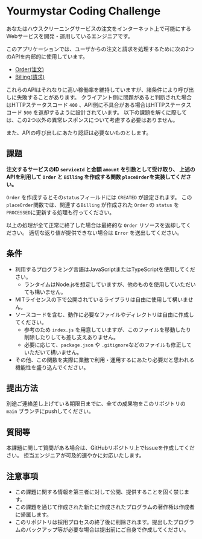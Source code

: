 # Yourmystar Coding Challenge

あなたはハウスクリーニングサービスの注文をインターネット上で可能にするWebサービスを開発・運用しているエンジニアです。

このアプリケーションでは、ユーザからの注文と請求を処理するために次の2つのAPIを内部的に使用しています。

- [Order(注文)](/docs/order.md)
- [Billing(請求)](/docs/billing.md)

これらのAPIはそれなりに高い稼働率を維持していますが、諸条件により呼び出しに失敗することがあります。
クライアント側に問題があると判断された場合はHTTPステータスコード `400` 、API側に不具合がある場合はHTTPステータスコード `500` を返却するように設計されています。
以下の課題を解くに際しては、この2つ以外の異常レスポンスについて考慮する必要はありません。

また、APIの呼び出しにあたり認証は必要ないものとします。

## 課題
**注文するサービスのID `serviceId` と金額 `amount` を引数として受け取り、
上述のAPIを利用して `Order` と `Billing` を作成する関数 `placeOrder`を実装してください。**

`Order` を作成するとその`status`フィールドには `CREATED` が設定されます。
この`placeOrder`関数では、関連する`Billing` が作成された `Order` の `status` を `PROCESSED`に更新する処理も行ってください。

以上の処理が全て正常に終了した場合は最終的な `Order` リソースを返却してください。
適切な返り値が提供できない場合は `Error` を送出してください。

## 条件
- 利用するプログラミング言語はJavaScriptまたはTypeScriptを使用してください。
  - ランタイムはNode.jsを想定していますが、他のものを使用していただいても構いません。
- MITライセンスの下で公開されているライブラリは自由に使用して構いません。
- ソースコードを含む、動作に必要なファイルやディレクトリは自由に作成してください。
  - 参考のため `index.js` を用意していますが、このファイルを移動したり削除したりしても差し支えありません。
  - 必要に応じて、`package.json` や `.gitignore`などのファイルも修正していただいて構いません。
- その他、この関数を実際に業務で利用・運用するにあたり必要だと思われる機能性を盛り込んでください。

## 提出方法
別途ご連絡差し上げている期限日までに、全ての成果物をこのリポジトリの `main` ブランチにpushしてください。

## 質問等
本課題に関して質問がある場合は、GitHubリポジトリ上でIssueを作成してください。
担当エンジニアが可及的速やかに対応いたします。

## 注意事項
- この課題に関する情報を第三者に対して公開、提供することを固く禁じます。
- この課題を通じて作成された新たに作成されたプログラムの著作権は作成者に帰属します。
- このリポジトリは採用プロセスの終了後に削除されます。提出したプログラムのバックアップ等が必要な場合は提出前にご自身で作成してください。
